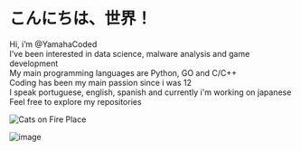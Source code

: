 # こんにちは、世界！

<p>
Hi, i’m @YamahaCoded<br>
I’ve been interested in data science, malware analysis and game development<br>
My main programming languages are Python, GO and C/C++<br>
Coding has been my main passion since i was 12<br>
I speak portuguese, english, spanish and currently i'm working on japanese<br>
Feel free to explore my repositories<br>
</p>


<img src="https://imgur.com/CzGWxDK.gif" alt="Cats on Fire Place">

![image](https://github-readme-stats.vercel.app/api/top-langs/?username=YamahaCoded&layout=compact&langs_count=6&theme=github_dark)

<!---
YamahaCoded/YamahaCoded is a ✨ special ✨ repository because its `README.md` (this file) appears on your GitHub profile.
You can click the Preview link to take a look at your changes.
--->
